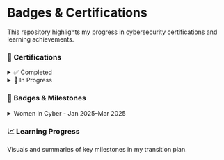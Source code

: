 # Badges & Certifications
This repository highlights my progress in cybersecurity certifications and learning achievements.


### 🧾 Certifications

<details>
  <summary>✅ Completed</summary>

- [Security+ - May 2024](https://www.credly.com/badges/d2c87cac-c8fc-4a88-abbd-b8a6186de7f8/public_url)
- [Google Cybersecurity Professional Certificate - Nov 2024](https://www.credly.com/badges/af91d701-a9e4-4d85-89f8-235c82200fcc/public_url)

</details>

<details>
  <summary>🚧 In Progress </summary>

- Certified Internal Auditor (CIA)
- ISACA IR Risk Fundamentals

</details>

### 🏅 Badges & Milestones


<details>
  <summary>Women in Cyber - Jan 2025–Mar 2025</summary>

<details>
  <summary>🧩 Fundamentals</summary>

- [Linux Command Line](https://us.immersivelabs.com/share/achievement/cabf66791e7235b2eafb43f8b9f779d1)  
- [PowerShell Basics](https://us.immersivelabs.com/share/achievement/c6d6eadb10bde93b45e83b413d36ecb5)  
- [Intro to Networking](https://us.immersivelabs.com/share/achievement/21e7bce8c968e4e6e823ac0b045df9bf)  
- [Secure Fundamentals](https://us.immersivelabs.com/share/achievement/f117a5eccb3c8508b22f2e5257c67544)  
- [Cyber 101](https://us.immersivelabs.com/share/achievement/093ba6333e82bae854d35dfaec92fbea)  

</details>

<details>
  <summary>🛡️ Defensive Cyber</summary>

- [Intro to Velociraptor](https://us.immersivelabs.com/share/achievement/900f09a39745daafa91b23268cd3642e)  
- [Threat Hunting](https://us.immersivelabs.com/share/achievement/369c55dc524e85aa816f85b563acc13a)  
- [Splunk](https://us.immersivelabs.com/share/achievement/bc63b4ec2d0f1df0589c45f47a482988)  
- [Incident Response](https://us.immersivelabs.com/share/achievement/2841d672c1528bc83df17a1e5ae46df8)  

</details>

<details>
  <summary>☁️ Cloud Security</summary>

- [Amazon Web Services](https://us.immersivelabs.com/share/achievement/e8868f59861c731fa5bbf5851ebd2e49)  
- [Incident Response & Forensics in AWS](https://us.immersivelabs.com/share/achievement/b954e5d7aaa345d782afd6638976082f)  
- [Top 10 AWS Attacker Techniques 2023](https://us.immersivelabs.com/share/achievement/2c31b51ff68537ff67819157834a29fe)  

</details>

</details>

### 📈 Learning Progress
Visuals and summaries of key milestones in my transition plan.

